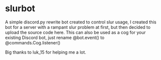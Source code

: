 # slurbot
A simple discord.py rewrite bot created to control slur usage, I created this bot for a server with a rampant slur problem at first, but then decided to upload the source code here. This can also be used as a cog for your existing Discord bot, just rename  @bot.event() to @commands.Cog.listener()

Big thanks to luk_15 for helping me a lot.

